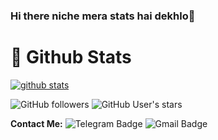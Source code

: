 ### Hi there niche mera stats hai dekhlo

#  🐙 **Github Stats**

[![github stats](https://github-readme-stats.vercel.app/api?username=majid-nex&show_icons=true&theme=radical)](https://github.com/majid-nex)

![GitHub followers](https://img.shields.io/github/followers/majid-nex?color=aqua&label=Followers&style=for-the-badge)
![GitHub User's stars](https://img.shields.io/github/stars/majid-nex?affiliations=OWNER&color=aqua&style=for-the-badge)



**Contact Me:**
![Telegram Badge](https://img.shields.io/badge/-MAJID-1ca0f1?style=flat-square&logo=telegram&logoColor=white&link=https://t.me/mr_godfather9)
![Gmail Badge](https://img.shields.io/badge/-majid3151w@gmail-c14438?style=flat-square&logo=Gmail&logoColor=white&link=majid3151w@gmail)

